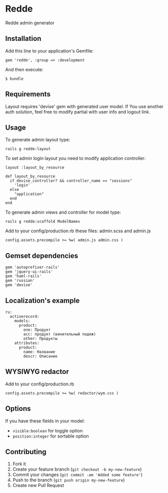 # Redde

Redde admin generator

## Installation

Add this line to your application's Gemfile:

    gem 'redde', :group => :development

And then execute:

    $ bundle

## Requirements

Layout requires 'devise' gem with generated user model. If You use another auth solution, feel free to modify partial with user info and logout link.

## Usage

To generate admin layout type:

    rails g redde:layout

To set admin login layout you need to modify application controller:

    layout :layout_by_resource

    def layout_by_resource
      if devise_controller? && controller_name == "sessions"
        'login'
      else
        "application"
      end
    end

To generate admin views and controller for model type:
  
    rails g redde:scaffold ModelNames

Add to your config/production.rb these files: admin.scss and admin.js

    config.assets.precompile += %w( admin.js admin.css )

## Gemset dependenсies

    gem 'autoprefixer-rails'
    gem 'jquery-ui-rails'
    gem 'haml-rails'
    gem 'russian'
    gem 'devise'

## Localization's example

    ru:
      activerecord:
        models:
          product:
            one: Продукт
            acc: продукт (винительный падеж)
            other: Продукты
        attributes:
          product:
            name: Название
            descr: Описание

## WYSIWYG redactor
Add to your config/production.rb

    config.assets.precompile += %w( redactor/wym.css )
    
## Options
If you have these fields in your model:

* `visible:boolean` for toggle option
* `position:integer` for sortable option

## Contributing

1. Fork it
2. Create your feature branch (`git checkout -b my-new-feature`)
3. Commit your changes (`git commit -am 'Added some feature'`)
4. Push to the branch (`git push origin my-new-feature`)
5. Create new Pull Request

